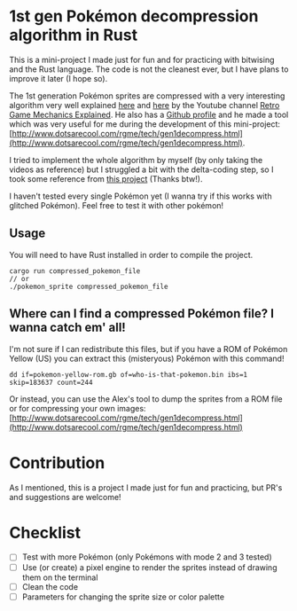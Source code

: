 # 1st gen Pokémon decompression algorithm in Rust

This is a mini-project I made just for fun and for practicing with bitwising and the Rust language.
The code is not the cleanest ever, but I have plans to improve it later (I hope so).

The 1st generation Pokémon sprites are compressed with a very interesting algorithm very well explained [here](https://youtu.be/aF1Yw_wu2cM) and [here](https://youtu.be/ZI50XUeN6QE) by the Youtube channel [Retro Game Mechanics Explained](https://www.youtube.com/channel/UCwRqWnW5ZkVaP_lZF7caZ-g). He also has a [Github profile](https://github.com/Dotsarecool/) and he made a tool which was very useful for me during the development of this mini-project: [http://www.dotsarecool.com/rgme/tech/gen1decompress.html](http://www.dotsarecool.com/rgme/tech/gen1decompress.html).

I tried to implement the whole algorithm by myself (by only taking the videos as reference) but I struggled a bit with the delta-coding step, so I took some reference from [this project](https://github.com/xvillaneau/poke-sprite-python/) (Thanks btw!).

I haven't tested every single Pokémon yet (I wanna try if this works with glitched Pokémon). Feel free to test it with other pokémon!

## Usage
You will need to have Rust installed in order to compile the project.
```
cargo run compressed_pokemon_file
// or
./pokemon_sprite compressed_pokemon_file
```

## Where can I find a compressed Pokémon file? I wanna catch em' all!
I'm not sure if I can redistribute this files, but if you have a ROM of Pokémon Yellow (US) you can extract this (misteryous) Pokémon with this command!
```
dd if=pokemon-yellow-rom.gb of=who-is-that-pokemon.bin ibs=1 skip=183637 count=244
```
Or instead, you can use the Alex's tool to dump the sprites from a ROM file or for compressing your own images: [http://www.dotsarecool.com/rgme/tech/gen1decompress.html](http://www.dotsarecool.com/rgme/tech/gen1decompress.html)

# Contribution
As I mentioned, this is a project I made just for fun and practicing, but PR's and suggestions are welcome!

# Checklist 
- [ ] Test with more Pokémon (only Pokémons with mode 2 and 3 tested)
- [ ] Use (or create) a pixel engine to render the sprites instead of drawing them on the terminal
- [ ] Clean the code
- [ ] Parameters for changing the sprite size or color palette
